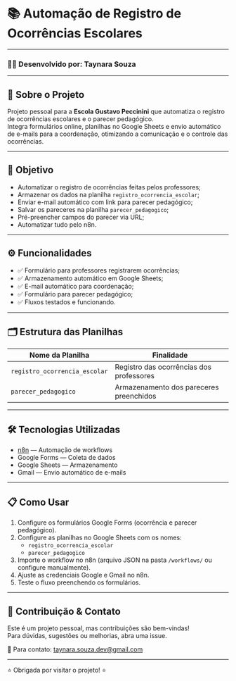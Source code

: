 # 📚 Automação de Registro de Ocorrências Escolares

---

### 👩‍💻 Desenvolvido por: **Taynara Souza**

---

## 🚀 Sobre o Projeto

Projeto pessoal para a **Escola Gustavo Peccinini** que automatiza o registro de ocorrências escolares e o parecer pedagógico.  
Integra formulários online, planilhas no Google Sheets e envio automático de e-mails para a coordenação, otimizando a comunicação e o controle das ocorrências.

---

## 🎯 Objetivo

- Automatizar o registro de ocorrências feitas pelos professores;
- Armazenar os dados na planilha `registro_ocorrencia_escolar`;
- Enviar e-mail automático com link para parecer pedagógico;
- Salvar os pareceres na planilha `parecer_pedagogico`;
- Pré-preencher campos do parecer via URL;
- Automatizar tudo pelo n8n.

---

## ⚙️ Funcionalidades

- ✅ Formulário para professores registrarem ocorrências;  
- ✅ Armazenamento automático em Google Sheets;  
- ✅ E-mail automático para coordenação;  
- ✅ Formulário para parecer pedagógico;  
- ✅ Fluxos testados e funcionando.

---

## 🗂️ Estrutura das Planilhas

| Nome da Planilha            | Finalidade                              |
|----------------------------|----------------------------------------|
| `registro_ocorrencia_escolar` | Registro das ocorrências dos professores |
| `parecer_pedagogico`          | Armazenamento dos pareceres preenchidos |

---

## 🛠️ Tecnologias Utilizadas

- [n8n](https://n8n.io/) — Automação de workflows  
- Google Forms — Coleta de dados  
- Google Sheets — Armazenamento  
- Gmail — Envio automático de e-mails  

---

## 📋 Como Usar

1. Configure os formulários Google Forms (ocorrência e parecer pedagógico).  
2. Configure as planilhas no Google Sheets com os nomes:  
   - `registro_ocorrencia_escolar`  
   - `parecer_pedagogico`  
3. Importe o workflow no n8n (arquivo JSON na pasta `/workflows/` ou configure manualmente).  
4. Ajuste as credenciais Google e Gmail no n8n.  
5. Teste o fluxo preenchendo os formulários.

---

## 🤝 Contribuição & Contato

Este é um projeto pessoal, mas contribuições são bem-vindas!  
Para dúvidas, sugestões ou melhorias, abra uma issue.

📧 Para contato: taynara.souza.dev@gmail.com

---

⭐ Obrigada por visitar o projeto! ⭐
